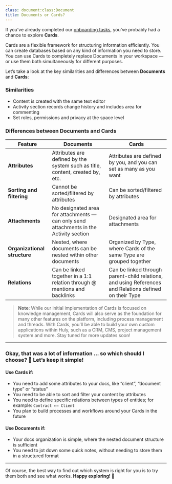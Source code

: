 ```yaml
---
class: document:class:Document
title: Documents or Cards?
---
```


If you’ve already completed our [onboarding tasks](../Welcome%20to%20Huly/1.Welcome.md), you’ve probably had a chance to explore **Cards**.

Cards are a flexible framework for structuring information efficiently. You can create databases based on any kind of information you need to store. You can use Cards to completely replace Documents in your workspace — or use them both simultaneously for different purposes.

Let’s take a look at the key similarities and differences between **Documents** and **Cards**:

### Similarities

- Content is created with the same text editor  
- Activity section records change history and includes area for commenting
- Set roles, permissions and privacy at the space level


### Differences between Documents and Cards

| Feature | Documents | Cards |
|--------|-----------|-------|
| **Attributes** | Attributes are defined by the system such as title, content, created by, etc. | Attributes are defined by you, and you can set as many as you want |
| **Sorting and filtering** | Cannot be sorted/filtered by attributes | Can be sorted/filtered by attributes |
| **Attachments** | No designated area for attachments — can only send attachments in the Activity section | Designated area for attachments |
| **Organizational structure** | Nested, where documents can be nested within other documents | Organized by Type, where Cards of the same Type are grouped together |
| **Relations** | Can be linked together in a 1:1 relation through @ mentions and backlinks | Can be linked through parent-child relations, and using References and Relations defined on their Type |


> **Note**: While our initial implementation of Cards is focused on knowledge management, Cards will also serve as the foundation for many other features on the platform, including process management and threads. With Cards, you'll be able to build your own custom applications within Huly, such as a CRM, CMS, project management system and more. Stay tuned for more updates soon!

---

### Okay, that was a lot of information … so which should I choose? 🥴 Let’s keep it simple!

#### Use Cards if:

- You need to add some attributes to your docs, like “client”, “document type” or “status”  
- You need to be able to sort and filter your content by attributes  
- You need to define specific relations between types of entities; for example: `Contract ←→ Client`  
- You plan to build processes and workflows around your Cards in the future  

#### Use Documents if:

- Your docs organization is simple, where the nested document structure is sufficient  
- You need to jot down some quick notes, without needing to store them in a structured format  

---

Of course, the best way to find out which system is right for you is to try them both and see what works. **Happy exploring! 🚀**
